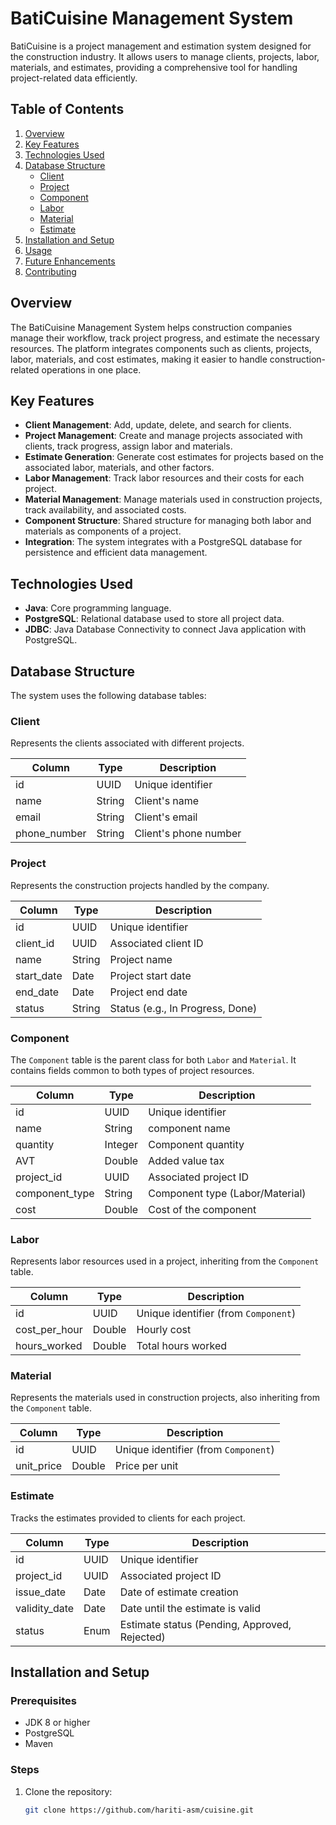 # BatiCuisine Management System

BatiCuisine is a project management and estimation system designed for the construction industry. It allows users to manage clients, projects, labor, materials, and estimates, providing a comprehensive tool for handling project-related data efficiently.

## Table of Contents

1. [Overview](#overview)
2. [Key Features](#key-features)
3. [Technologies Used](#technologies-used)
4. [Database Structure](#database-structure)
   - [Client](#client)
   - [Project](#project)
   - [Component](#component)
   - [Labor](#labor)
   - [Material](#material)
   - [Estimate](#estimate)
5. [Installation and Setup](#installation-and-setup)
6. [Usage](#usage)
7. [Future Enhancements](#future-enhancements)
8. [Contributing](#contributing)

## Overview

The BatiCuisine Management System helps construction companies manage their workflow, track project progress, and estimate the necessary resources. The platform integrates components such as clients, projects, labor, materials, and cost estimates, making it easier to handle construction-related operations in one place.

## Key Features

- **Client Management**: Add, update, delete, and search for clients.
- **Project Management**: Create and manage projects associated with clients, track progress, assign labor and materials.
- **Estimate Generation**: Generate cost estimates for projects based on the associated labor, materials, and other factors.
- **Labor Management**: Track labor resources and their costs for each project.
- **Material Management**: Manage materials used in construction projects, track availability, and associated costs.
- **Component Structure**: Shared structure for managing both labor and materials as components of a project.
- **Integration**: The system integrates with a PostgreSQL database for persistence and efficient data management.

## Technologies Used

- **Java**: Core programming language.
- **PostgreSQL**: Relational database used to store all project data.
- **JDBC**: Java Database Connectivity to connect Java application with PostgreSQL.

## Database Structure

The system uses the following database tables:

### Client

Represents the clients associated with different projects.

| Column       | Type    | Description              |
|--------------|---------|--------------------------|
| id           | UUID    | Unique identifier         |
| name         | String  | Client's name             |
| email        | String  | Client's email            |
| phone_number | String  | Client's phone number     |

### Project

Represents the construction projects handled by the company.

| Column       | Type    | Description                     |
|--------------|---------|---------------------------------|
| id           | UUID    | Unique identifier               |
| client_id    | UUID    | Associated client ID            |
| name         | String  | Project name                    |
| start_date   | Date    | Project start date              |
| end_date     | Date    | Project end date                |
| status       | String  | Status (e.g., In Progress, Done)|

### Component

The `Component` table is the parent class for both `Labor` and `Material`. It contains fields common to both types of project resources.

| Column   | Type    | Description        |
|----------|---------|--------------------|
| id       | UUID    | Unique identifier  |
| name     | String  | component name     |
| quantity | Integer | Component quantity |
| AVT      | Double  | Added value tax    |
| project_id    | UUID    | Associated project ID        |
| component_type| String  | Component type (Labor/Material)|
| cost          | Double  | Cost of the component        |

### Labor

Represents labor resources used in a project, inheriting from the `Component` table.

| Column        | Type    | Description                    |
|---------------|---------|--------------------------------|
| id            | UUID    | Unique identifier (from `Component`) |
| cost_per_hour | Double  | Hourly cost                     |
| hours_worked  | Double  | Total hours worked              |

### Material

Represents the materials used in construction projects, also inheriting from the `Component` table.

| Column      | Type    | Description               |
|-------------|---------|---------------------------|
| id          | UUID    | Unique identifier (from `Component`)|
| unit_price  | Double  | Price per unit             |

### Estimate

Tracks the estimates provided to clients for each project.

| Column        | Type  | Description                       |
|---------------|-------|-----------------------------------|
| id            | UUID  | Unique identifier                 |
| project_id    | UUID  | Associated project ID             |
| issue_date    | Date  | Date of estimate creation         |
| validity_date | Date  | Date until the estimate is valid   |
| status        | Enum  | Estimate status (Pending, Approved, Rejected) |

## Installation and Setup

### Prerequisites

- JDK 8 or higher
- PostgreSQL
- Maven

### Steps

1. Clone the repository:
   ```bash
   git clone https://github.com/hariti-asm/cuisine.git
